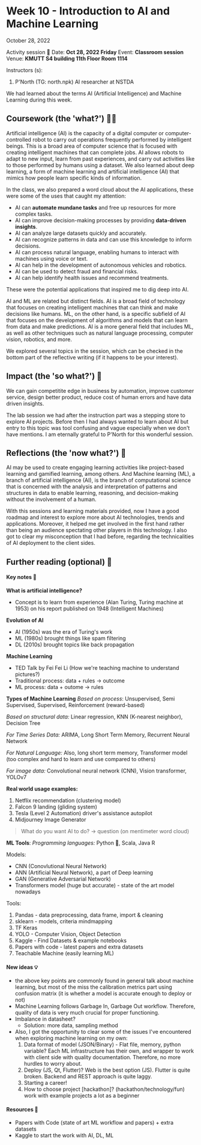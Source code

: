 # Week 10 - Introduction to AI and Machine Learning

October 28, 2022

Activity session 🏫 Date: **Oct 28, 2022 Friday** Event: **Classroom session** Venue: **KMUTT S4 building 11th Floor Room 1114** 

Instructors (s):

1. P'North (TG: north.npk) AI researcher at NSTDA

We had learned about the terms AI (Artificial Intelligence) and Machine Learning during this week.

## Coursework (the 'what?') 🤷‍♂️

Artificial intelligence (AI) is the capacity of a digital computer or computer-controlled robot to carry out operations frequently performed by intelligent beings. This is a broad area of computer science that is focused with creating intelligent machines that can complete jobs. AI allows robots to adapt to new input, learn from past experiences, and carry out activities like to those performed by humans using a dataset. We also learned about deep learning, a form of machine learning and artificial intelligence (AI) that mimics how people learn specific kinds of information.

In the class, we also prepared a word cloud about the AI applications, these were some of the uses that caught my attention:

- AI can **automate mundane tasks** and free up resources for more complex tasks.
- AI can improve decision-making processes by providing **data-driven insights**.
-  AI can analyze large datasets quickly and accurately.
- AI can recognize patterns in data and can use this knowledge to inform decisions.
- AI can process natural language, enabling humans to interact with machines using voice or text.
- AI can help in the development of autonomous vehicles and robotics.
- AI can be used to detect fraud and financial risks.
- AI can help identify health issues and recommend treatments.

These were the potential applications that inspired me to dig deep into AI.

AI and ML are related but distinct fields. AI is a broad field of technology that focuses on creating intelligent machines that can think and make decisions like humans. ML, on the other hand, is a specific subfield of AI that focuses on the development of algorithms and models that can learn from data and make predictions. AI is a more general field that includes ML, as well as other techniques such as natural language processing, computer vision, robotics, and more.

We explored several topics in the session, which can be checked in the bottom part of the reflective writing (if it happens to be your interest).

## Impact  (the 'so what?') 🚀

We can gain competitite edge in business by automation, improve customer service, design better product, reduce cost of human errors and have data driven insights.

The lab session we had after the instruction part was a stepping store to explore AI projects. Before then I had always wanted to learn about AI but entry to this topic was tool confusing and vague especially when we don't have mentions. I am eternally grateful to P'North for this wonderful session.

## Reflections (the 'now what?') 🤔

AI may be used to create engaging learning activities like project-based learning and gamified learning, among others. And Machine learning (ML), a branch of artificial intelligence (AI), is the branch of computational science that is concerned with the analysis and interpretation of patterns and structures in data to enable learning, reasoning, and decision-making without the involvement of a human.

With this sessions and learning materials provided, now I have a good roadmap and interest to explore more about AI technologies, trends and applications. Moreover, it helped me get involved in the first hand rather than being an audience spectating other players in this technology. I also got to clear my misconception that I had before, regarding the technicalities of AI deployment to the client sides.

## Further reading (optional) 📄

#### Key notes 📝

**What is artificial intelligence?**

* Concept is to learn from experience (Alan Turing, Turing machine at 1953) on his report published on 1948 (Intelligent Machines)

**Evolution of AI**

* AI (1950s) was the era of Turing's work
* ML (1980s) brought things like spam filtering
* DL (2010s) brought topics like back propagation

**Machine Learning**

* TED Talk by Fei Fei Li (How we're teaching machine to understand pictures?)
* Traditional process: data + rules -> outcome
* ML process: data + outome -> rules

**Types of Machine Learning** _Based on process_: Unsupervised, Semi Supervised, Supervised, Reinforcement (reward-based)

_Based on structural data:_ Linear regression, KNN (K-nearest neighbor), Decision Tree

_For Time Series Data:_ ARIMA, Long Short Term Memory, Recurrent Neural Network

_For Natural Language:_ Also, long short term memory, Transformer model (too complex and hard to learn and use compared to others)

_For image data:_ Convolutional neural network (CNN), Vision transformer, YOLOv7

**Real world usage examples:**

1. Netflix recommendation (clustering model)
2. Falcon 9 landing (gliding system)
3. Tesla (Level 2 Automation) driver's assistance autopilot
4. Midjourney Image Generator

> What do you want AI to do? -> question (on mentimeter word cloud)

**ML Tools**: _Programming languages:_ Python 🌟, Scala, Java R

Models:

* CNN (Conovlutional Neural Network)
* ANN (Artificial Neural Network), a part of Deep learning
* GAN (Generative Adversarial Network)
* Transformers model (huge but accurate) - state of the art model nowadays

Tools:

1. Pandas - data preprocessing, data frame, import & cleaning
2. sklearn - models, criteria mindmapping
3. TF Keras
4. YOLO - Computer Vision, Object Detection
5. Kaggle - Find Datasets & example notebooks
6. Papers with code - latest papers and extra datasets
7. Teachable Machine (easily learning ML)

#### New ideas 💡

* the above key points are commonly found in general talk about machine learning, but most of the miss the calibration metrics part using confusion matrix (it is whether a model is accurate enough to deploy or not)
* Machine Learning follows Garbage In, Garbage Out workflow. Therefore, quality of data is very much crucial for proper functioning.
* Imbalance in datasheet?
  * Solution: more data, sampling method
* Also, I got the opportunity to clear some of the issues I've encountered when exploring machine learning on my own:
  1. Data format of model (JSON/Binary) - Flat file, memory, python variable? Each ML infrastructure has their own, and wrapper to work with client side with quality documentation. Therefore, no more hurdles to worry about.
  2. Deploy (JS, Qt, Flutter)? Web is the best option (JS). Flutter is quite broken. Backend and REST approach is quite laggy.
  3. Starting a career!
  4. How to choose project \[hackathon]? (hackathon/technology/fun) work with example projects a lot as a beginner

#### Resources 🎁

* Papers with Code (state of art ML workflow and papers) + extra datasets
* Kaggle to start the work with AI, DL, ML
